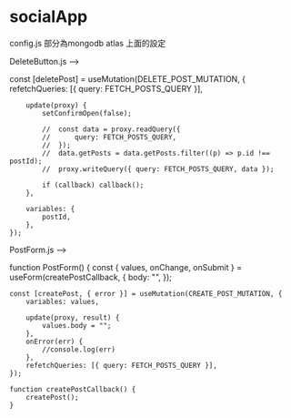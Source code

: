 # socialApp
config.js 部分為mongodb atlas 上面的設定

DeleteButton.js -->

const [deletePost] = useMutation(DELETE_POST_MUTATION, {
        refetchQueries: [{ query: FETCH_POSTS_QUERY }],

        update(proxy) {
            setConfirmOpen(false);

            //  const data = proxy.readQuery({
            //      query: FETCH_POSTS_QUERY,
            //  });
            //  data.getPosts = data.getPosts.filter((p) => p.id !== postId);
            //  proxy.writeQuery({ query: FETCH_POSTS_QUERY, data });

            if (callback) callback();
        },

        variables: {
            postId,
        },
    });



PostForm.js --> 

function PostForm() {
    const { values, onChange, onSubmit } = useForm(createPostCallback, {
        body: "",
    });

    const [createPost, { error }] = useMutation(CREATE_POST_MUTATION, {
        variables: values,

        update(proxy, result) {
            values.body = "";
        },
        onError(err) {
            //console.log(err)
        },
        refetchQueries: [{ query: FETCH_POSTS_QUERY }],
    });

    function createPostCallback() {
        createPost();
    }
